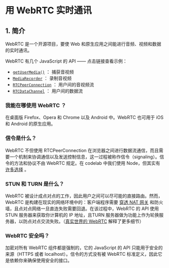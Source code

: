 # 用 WebRTC 实时通讯

## 1. 简介

WebRTC 是一个开源项目，要使 Web 和原生应用之间能进行音频、视频和数据的实时通讯。

WebRTC 有几个 JavaScript 的 API —— 点击链接查看示例：

* [`getUserMedia()`](https://webrtc.github.io/samples/src/content/getusermedia/gum/) ： 捕获音视频
* [`MediaRecorder`](https://webrtc.github.io/samples/src/content/getusermedia/record/) ： 录制音视频
* [`RTCPeerConnection`](https://webrtc.github.io/samples/src/content/peerconnection/pc1/) ： 用户间的音视频流
* [`RTCDataChannel`](https://webrtc.github.io/samples/src/content/datachannel/basic/) ： 用户间的数据流

### 我能在哪使用 WebRTC ？

在桌面版 Firefox、Opera 和 Chrome 以及 Android 中。WebRTC 也可用于 iOS 和 Android 的原生应用。

### 信令是什么？

WebRTC 不但使用 RTCPeerConnection 在浏览器之间进行数据流通信，而且需要一个机制来协调通信以及发送控制信息，这一过程被称作信令（signaling）。信令的方法和协议不由 WebRTC 规定。在 codelab 中我们使用 Node，但其实有 [许多选择](https://github.com/muaz-khan/WebRTC-Experiment/blob/master/Signaling.md) 。

### STUN 和 TURN 是什么？

WebRTC 被设计成点对点的工作，因此用户之间可以尽可能的直接路由。然而，WebRTC 是构建在现实的网络环境中的：客户端程序需要 [穿透 NAT 网关](https://www.wikiwand.com/zh/NAT%E7%A9%BF%E9%80%8F) 和防火墙，且点对点网络一旦直连失败需要回退。在该过程中，WebRTC 的 API 使用 STUN 服务器来获取你计算机的 IP 地址，且TURN 服务器做为功能上作为轮换服务器，以防点对点交流失败。（[真实世界的 WebRTC](https://www.html5rocks.com/en/tutorials/webrtc/infrastructure/) 解释了更多细节）

### WebRTC 安全吗？

加密对所有 WebRTC 组件都是强制的，它的 JavaScript 的 API 只能用于安全的来源（HTTPS 或者 localhost）。信令的方式没有被 WebRTC 标准定义，因此它是依赖你来确保使用安全的接口。
